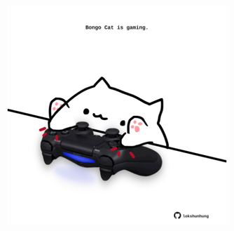 <!-- built at 10/01/2025, 21:00:46 UTC -->
<p align="center">
  <img width="500" height="500" src="./ReadmeImage.svg">
</p>
